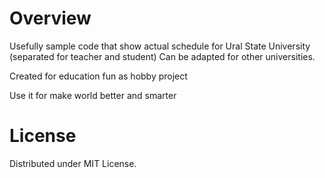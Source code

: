 
Overview
========
Usefully sample code that show actual schedule for Ural State University (separated for teacher and student)
Can be adapted for other universities.

Created for education fun as hobby project

Use it for make world better and smarter

License
=======
Distributed under MIT License.